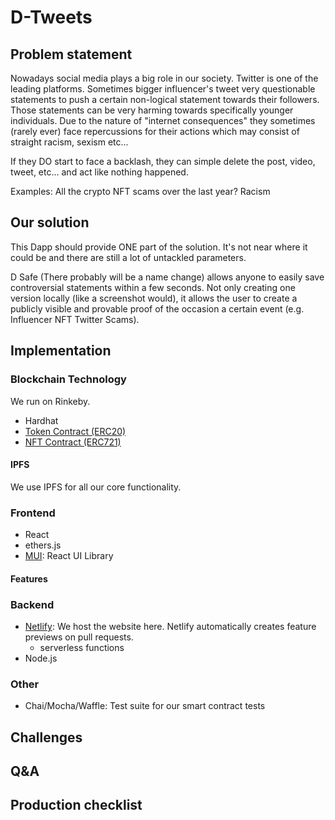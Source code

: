 # D-Tweets

## Problem statement

Nowadays social media plays a big role in our society.
Twitter is one of the leading platforms. Sometimes bigger influencer's tweet very questionable statements to push a certain non-logical statement towards their followers. Those statements can be very harming towards specifically younger individuals.
Due to the nature of "internet consequences" they sometimes (rarely ever) face repercussions for their actions which may consist of straight racism, sexism etc...

If they DO start to face a backlash, they can simple delete the post, video, tweet, etc... and act like nothing happened.

Examples: All the crypto NFT scams over the last year?
Racism

## Our solution

This Dapp should provide ONE part of the solution. It's not near where it could be and there are still a lot of untackled parameters.

D Safe (There probably will be a name change) allows anyone to easily save controversial statements within a few seconds.
Not only creating one version locally (like a screenshot would), it allows the user to create a publicly visible and provable proof of the occasion a certain event (e.g. Influencer NFT Twitter Scams).

## Implementation

### Blockchain Technology

We run on Rinkeby.

- Hardhat
- [Token Contract (ERC20)]()
- [NFT Contract (ERC721)]()

#### IPFS

We use IPFS for all our core functionality.

### Frontend

- React
- ethers.js
- [MUI](https://mui.com/): React UI Library

#### Features

### Backend

- [Netlify](https://www.netlify.com/): We host the website here. Netlify automatically creates feature previews on pull requests.
  - serverless functions
- Node.js

### Other

- Chai/Mocha/Waffle: Test suite for our smart contract tests

## Challenges

## Q&A

## Production checklist
